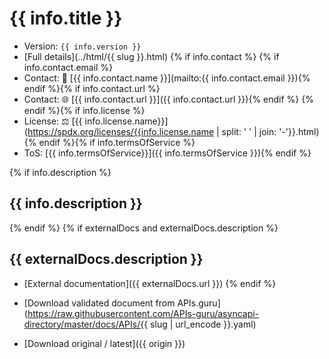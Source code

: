 # {{ info.title }}

* Version: `{{ info.version }}`
* [Full details](../html/{{ slug }}.html)
{% if info.contact %}
{% if info.contact.email %}
* Contact: 📧 [{{ info.contact.name }}](mailto:{{ info.contact.email }}){% endif %}{% if info.contact.url %}
* Contact: 🌐 [{{ info.contact.url }}]({{ info.contact.url }}){% endif %}
{% endif %}{% if info.license %}
* License: ⚖ [{{ info.license.name}}](https://spdx.org/licenses/{{info.license.name | split: ' ' | join: '-'}}.html){% endif %}{% if info.termsOfService %}
* ToS: [{{ info.termsOfService}}]({{ info.termsOfService }}){% endif %}

{% if info.description %}
## {{ info.description }}
{% endif %}
{% if externalDocs and externalDocs.description %}
## {{ externalDocs.description }}

* [External documentation]({{ externalDocs.url }})
{% endif %}

* [Download validated document from APIs.guru](https://raw.githubusercontent.com/APIs-guru/asyncapi-directory/master/docs/APIs/{{ slug | url_encode }}.yaml)
* [Download original / latest]({{ origin }})

<script type="application/ld+json">
{
  "@context": "http://schema.org/",
  "@type": "WebAPI",
{% if info.description %}  "description": "{{ info.description }}",{% endif %}
{% if externalDocs %}  "documentation": "{{ externalDocs.url }}",{% endif %}
{% if info.termsOfService %}  "termsOfService": "{{ info.termsOfService }}",{% endif %}
  "name": "{{ info.title }}"
}
</script>
